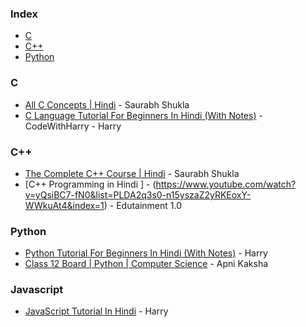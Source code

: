 ### Index

* [C](#C)
* [C++](#C++)
* [Python](#Python)


### C

* [All C Concepts | Hindi](https://www.youtube.com/playlist?list=PL7ersPsTyYt1d8g5qaxbE6sjWDzs4D_1v) - Saurabh Shukla
* [C Language Tutorial For Beginners In Hindi (With Notes)](https://www.youtube.com/watch?v=ZSPZob_1TOk) - CodeWithHarry - Harry


### C++

* [The Complete C++ Course | Hindi](https://www.youtube.com/playlist?list=PLLYz8uHU480j37APNXBdPz7YzAi4XlQUF) - Saurabh Shukla
* [C++ Programming in Hindi ] - (https://www.youtube.com/watch?v=yQsiBC7-fN0&list=PLDA2q3s0-n15yszaZ2yRKEoxY-WWkuAt4&index=1) - Edutainment 1.0


### Python

* [Python Tutorial For Beginners In Hindi (With Notes)](https://www.youtube.com/watch?v=gfDE2a7MKjA) - Harry
* [Class 12 Board | Python | Computer Science](https://www.youtube.com/watch?v=O1fkdKXV_qY&list=PLKKfKV1b9e8oyESqu5mrGN-eDxHdNoi_j) -  Apni Kaksha


### Javascript

* [JavaScript Tutorial In Hindi](https://www.youtube.com/watch?v=hKB-YGF14SY) - Harry
